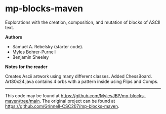 # mp-blocks-maven

Explorations with the creation, composition, and mutation of blocks of ASCII text.

**Authors**

* Samuel A. Rebelsky (starter code).
* Myles Bohrer-Purnell
* Benjamin Sheeley

**Notes for the reader**

Creates Ascii artwork using many different classes. Added ChessBoard. Art80x24.java contains 4 orbs with a pattern inside using Flips and Comps.

---

This code may be found at <https://github.com/MylesJBP/mp-blocks-maven/tree/main>. The original project can be found at <https://github.com/Grinnell-CSC207/mp-blocks-maven>.
